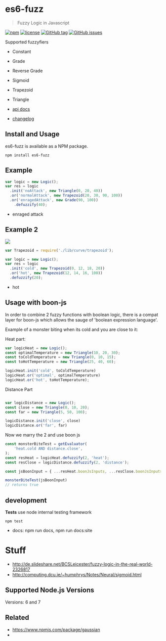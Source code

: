 # es6-fuzz 

> Fuzzy Logic in Javascript

[![npm](https://img.shields.io/npm/dt/es6-fuzz.svg)](https://www.npmjs.com/package/es6-fuzz)
[![license](https://img.shields.io/github/license/sebs/es6-fuzz.svg)](https://github.com/sebs/es6-fuzz/blob/master/LICENSE.md)
[![GitHub tag](https://img.shields.io/github/tag/sebs/es6-fuzz.svg)](https://github.com/sebs/es6-fuzz)
[![GitHub issues](https://img.shields.io/github/issues/sebs/es6-fuzz.svg)](https://github.com/sebs/es6-fuzz/issues)

Supported fuzzyfiers


* Constant
* Grade
* Reverse Grade
* Sigmoid
* Trapezoid
* Triangle


* [api docs](http://sebs.github.io/es6-fuzz)
* [changelog](https://github.com/sebs/es6-fuzz/blob/master/docs/CHANGELOG.md)

## Install and Usage

es6-fuzz is available as a NPM package.

```
npm install es6-fuzz
```
## Example

```javascript
var logic = new Logic();
var res = logic
  .init('noAttack', new Triangle(0, 20, 40))
  .or('normalAttack', new Trapezoid(20, 30, 90, 100))
  .or('enragedAttack', new Grade(90, 100))
	.defuzzify(40);
```
* enraged attack

## Example 2

<img src="https://upload.wikimedia.org/wikipedia/commons/thumb/6/61/Fuzzy_logic_temperature_en.svg/300px-Fuzzy_logic_temperature_en.svg.png" />

```javascript
var Trapezoid = require('./lib/curve/trapezoid');

var logic = new Logic();
var res = logic
  .init('cold', new Trapezoid(0, 12, 18, 20))   
  .or('hot', new Trapezoid(12, 14, 16, 100)) 
  .defuzzify(20);

```

* hot


## Usage with boon-js

In order to combine 2 fuzzy functions with boolean logic, there is a compat layer for boon-js which allows the sauge of 'boolean expression language'. 

Example of a monster biting when its cold and you are close to it: 
 

Heat part:

```js
var logicHeat = new Logic();
const optimalTemperature = new Triangle(10, 20, 30);
const toColdTemperature = new Triangle(0, 10, 15);
const toHotTemperature = new Triangle(25, 40, 60);

logicHeat.init('cold', toColdTemperature)
logicHeat.or('optimal', optimalTemperature)
logicHeat.or('hot', toHotTemperature);
```

Distance Part

```js

var logicDistance = new Logic();
const close = new Triangle(0, 10, 20);
const far = new Triangle(5, 50, 100);

logicDistance.init('close', close)
logicDistance.or('far', far)

```

Now we marry the 2 and use boon js

```js
const monsterBiteTest = getEvaluator(
    'heat.cold AND distance.close',
);
const resHeat = logicHeat.defuzzify(2, 'heat');
const resClose = logicDistance.defuzzify(2, 'distance');

const jsBoonInput = { ...resHeat.boonJsInputs, ...resClose.boonJsInputs }

monsterBiteTest(jsBoonInput) 
// returns true
```

    





## development

**Tests** use node internal testing framework

```
npm test
```

* docs: npm run docs, npm run docs:site

# Stuff
* http://de.slideshare.net/BCSLeicester/fuzzy-logic-in-the-real-world-2326817
* http://computing.dcu.ie/~humphrys/Notes/Neural/sigmoid.html

## Supported Node.js Versions

Versions: 6 and 7

## Related

* https://www.npmjs.com/package/gaussian
*

